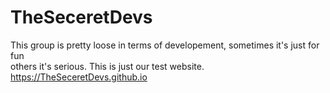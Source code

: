 # TheSeceretDevs
This group is pretty loose in terms of developement, sometimes it's just for fun  
others it's serious. This is just our test website.
https://TheSeceretDevs.github.io